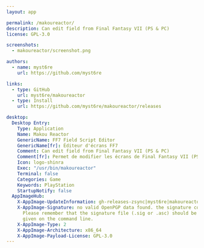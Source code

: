 ```yaml
---
layout: app

permalink: /makoureactor/
description: Can edit field from Final Fantasy VII (PS & PC)
license: GPL-3.0

screenshots:
  - makoureactor/screenshot.png

authors:
  - name: myst6re
    url: https://github.com/myst6re

links:
  - type: GitHub
    url: myst6re/makoureactor
  - type: Install
    url: https://github.com/myst6re/makoureactor/releases

desktop:
  Desktop Entry:
    Type: Application
    Name: Makou Reactor
    GenericName: FF7 Field Script Editor
    GenericName[fr]: Éditeur d'écrans FF7
    Comment: Can edit field from Final Fantasy VII (PS & PC)
    Comment[fr]: Permet de modifier les écrans de Final Fantasy VII (PS et PC)
    Icon: logo-shinra
    Exec: "/usr/bin/makoureactor"
    Terminal: false
    Categories: Game
    Keywords: PlayStation
    StartupNotify: false
  AppImageHub:
    X-AppImage-UpdateInformation: gh-releases-zsync|myst6re|makoureactor|continuous|Makou_Reactor*-x86_64.AppImage.zsync
    X-AppImage-Signature: no valid OpenPGP data found. the signature could not be verified.
      Please remember that the signature file (.sig or .asc) should be the first file
      given on the command line.
    X-AppImage-Type: 2
    X-AppImage-Architecture: x86_64
    X-AppImage-Payload-License: GPL-3.0
---
```


